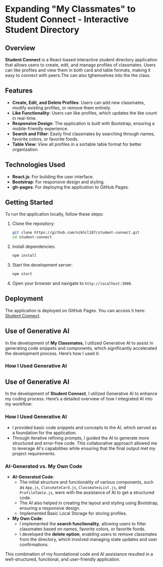 # Expanding "My Classmates" to Student Connect - Interactive Student Directory

## Overview
**Student Connect** is a React-based interactive student directory application that allows users to create, edit, and manage profiles of classmates. Users can like profiles and view them in both card and table formats, making it easy to connect with peers.The can also tghemselves into the the class.

## Features
- **Create, Edit, and Delete Profiles**: Users can add new classmates, modify existing profiles, or remove them entirely.
- **Like Functionality**: Users can like profiles, which updates the like count in real-time.
- **Responsive Design**: The application is built with Bootstrap, ensuring a mobile-friendly experience.
- **Search and Filter**: Easily find classmates by searching through names, favorite colors, or favorite foods.
- **Table View**: View all profiles in a sortable table format for better organization.

## Technologies Used
- **React.js**: For building the user interface.
- **Bootstrap**: For responsive design and styling.
- **gh-pages**: For deploying the application to GitHub Pages.

## Getting Started
To run the application locally, follow these steps:

1. Clone the repository:
   ```bash
   git clone https://github.com/nikhil187/student-connect.git
   cd student-connect
   ```

2. Install dependencies:
   ```bash
   npm install
   ```

3. Start the development server:
   ```bash
   npm start
   ```

4. Open your browser and navigate to `http://localhost:3000`.

## Deployment
The application is deployed on GitHub Pages. You can access it here: [Student Connect](https://nikhil187.github.io/student-connect/).


## Use of Generative AI

In the development of **My Classmates**, I utilized Generative AI to assist in generating code snippets and components, which significantly accelerated the development process. Here’s how I used it:

### How I Used Generative AI
## Use of Generative AI

In the development of **Student Connect**, I utilized Generative AI to enhance my coding process. Here’s a detailed overview of how I integrated AI into my workflow:

### How I Used Generative AI
- I provided basic code snippets and concepts to the AI, which served as a foundation for the application. 
- Through iterative refining prompts, I guided the AI to generate more structured and error-free code. This collaborative approach allowed me to leverage AI's capabilities while ensuring that the final output met my project requirements.

### AI-Generated vs. My Own Code
- **AI-Generated Code**: 
  - The initial structure and functionality of various components, such as `App.js`, `ClassmateCard.js`, `ClassmatesList.js`, and `ProfileTable.js`, were with the assistance of AI to get a structured code. 
  - The AI also helped in creating the layout and styling using Bootstrap, ensuring a responsive design.
  - Implemented Basic Local Storage for storing profiles.
- **My Own Code**:
  - I implemented the **search functionality**, allowing users to filter classmates based on names, favorite colors, or favorite foods.
  - I developed the **delete option**, enabling users to remove classmates from the directory, which involved managing state updates and user confirmations.

This combination of my foundational code and AI assistance resulted in a well-structured, functional, and user-friendly application.

